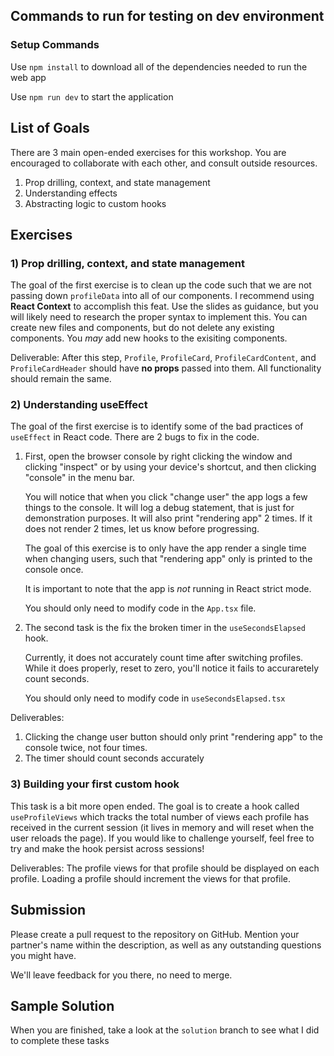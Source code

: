 ## Commands to run for testing on dev environment

### Setup Commands

Use `npm install` to download all of the dependencies needed to run the web app

Use `npm run dev` to start the application

## List of Goals

There are 3 main open-ended exercises for this workshop. You are encouraged to collaborate with each other, and consult outside resources.

1. Prop drilling, context, and state management
2. Understanding effects
3. Abstracting logic to custom hooks

## Exercises

### 1) Prop drilling, context, and state management

The goal of the first exercise is to clean up the code such that we are not passing down `profileData` into all of our components. I recommend using **React Context** to accomplish this feat. Use the slides as guidance, but you will likely need to research the proper syntax to implement this. You can create new files and components, but do not delete any existing components. You _may_ add new hooks to the exisiting components.

Deliverable: After this step, `Profile`, `ProfileCard`, `ProfileCardContent`, and `ProfileCardHeader` should have **no props** passed into them. All functionality should remain the same.

### 2) Understanding useEffect

The goal of the first exercise is to identify some of the bad practices of `useEffect` in React code. There are 2 bugs to fix in the code.

1.  First, open the browser console by right clicking the window and clicking "inspect" or by using your device's shortcut, and then clicking "console" in the menu bar.

    You will notice that when you click "change user" the app logs a few things to the console. It will log a debug statement, that is just for demonstration purposes. It will also print "rendering app" 2 times. If it does not render 2 times, let us know before progressing.

    The goal of this exercise is to only have the app render a single time when changing users, such that "rendering app" only is printed to the console once.

    It is important to note that the app is _not_ running in React strict mode.

    You should only need to modify code in the `App.tsx` file.

2.  The second task is the fix the broken timer in the `useSecondsElapsed` hook.

    Currently, it does not accurately count time after switching profiles. While it does properly, reset to zero, you'll notice it fails to accuraretely count seconds.

    You should only need to modify code in `useSecondsElapsed.tsx`

Deliverables:

1. Clicking the change user button should only print "rendering app" to the console twice, not four times.
2. The timer should count seconds accurately

### 3) Building your first custom hook

This task is a bit more open ended. The goal is to create a hook called `useProfileViews` which tracks the total number of views each profile has received in the current session (it lives in memory and will reset when the user reloads the page). If you would like to challenge yourself, feel free to try and make the hook persist across sessions!

Deliverables: The profile views for that profile should be displayed on each profile. Loading a profile should increment the views for that profile.

## Submission

Please create a pull request to the repository on GitHub. Mention your partner's name within the description, as well as any outstanding questions you might have.

We'll leave feedback for you there, no need to merge.

## Sample Solution

When you are finished, take a look at the `solution` branch to see what I did to complete these tasks
